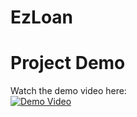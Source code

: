 # EzLoan

# Project Demo

Watch the demo video here:  
[![Demo Video](https://img.shields.io/badge/Watch-Demo_Video-blue)]([YOUR_VIDEO_LINK_HERE](https://youtu.be/faJ1SlZui0c))

